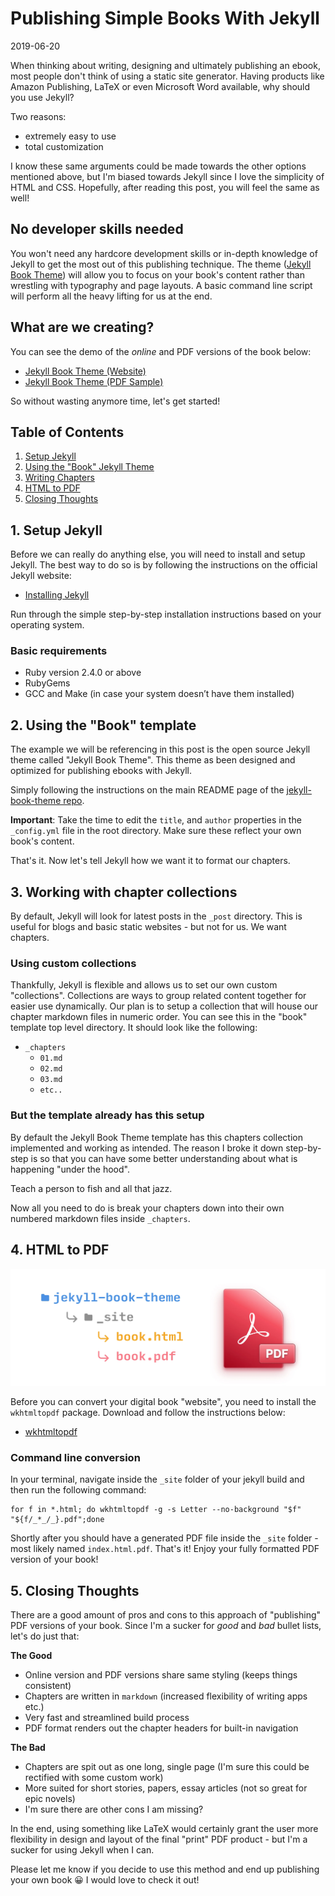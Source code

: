 # Publishing Simple Books With Jekyll

2019-06-20

When thinking about writing, designing and ultimately publishing an ebook, most people don't think of using a static site generator. Having products like Amazon Publishing, LaTeX or even Microsoft Word available, why should you use Jekyll?

Two reasons:

- extremely easy to use
- total customization

I know these same arguments could be made towards the other options mentioned above, but I'm biased towards Jekyll since I love the simplicity of HTML and CSS. Hopefully, after reading this post, you will feel the same as well!

## No developer skills needed

You won't need any hardcore development skills or in-depth knowledge of Jekyll to get the most out of this publishing technique. The theme ([Jekyll Book Theme](https://github.com/henrythemes/jekyll-book-theme))  will allow you to focus on your book's content rather than wrestling with typography and page layouts. A basic command line script will perform all the heavy lifting for us at the end.

## What are we creating?

You can see the demo of the *online* and PDF versions of the book below: 

- [Jekyll Book Theme (Website)](http://henrythemes.github.io/jekyll-book-theme/)
- [Jekyll Book Theme (PDF Sample)](/public/jekyll-book-theme-sample.pdf)

So without wasting anymore time, let's get started!

## Table of Contents

1. [Setup Jekyll](#setup-jekyll)
2. [Using the "Book" Jekyll Theme](#book-theme)
3. [Writing Chapters](#chapter-collections)
4. [HTML to PDF](#html-to-pdf)
5. [Closing Thoughts](#closing-thoughts)

<h2 id="setup-jekyll">1. Setup Jekyll</h2>

Before we can really do anything else, you will need to install and setup Jekyll. The best way to do so is by following the instructions on the official Jekyll website:

- [Installing Jekyll](https://jekyllrb.com/docs/installation/)

Run through the simple step-by-step installation instructions based on your operating system.

### Basic requirements

- Ruby version 2.4.0 or above
- RubyGems
- GCC and Make (in case your system doesn’t have them installed)

<h2 id="book-theme">2. Using the "Book" template</h2>

The example we will be referencing in this post is the open source Jekyll theme called "Jekyll Book Theme". This theme as been designed and optimized for publishing ebooks with Jekyll.

Simply following the instructions on the main README page of the [jekyll-book-theme repo](https://github.com/henrythemes/jekyll-book-theme).

**Important**: Take the time to edit the `title`, and `author` properties in the `_config.yml` file in the root directory. Make sure these reflect your own book's content.

That's it. Now let's tell Jekyll how we want it to format our chapters.

<h2 id="chapter-collections">3. Working with chapter collections</h2>

By default, Jekyll will look for latest posts in the `_post` directory. This is useful for blogs and basic static websites - but not for us. We want chapters.

### Using custom collections

Thankfully, Jekyll is flexible and allows us to set our own custom "collections". Collections are ways to group related content together for easier use dynamically. Our plan is to setup a collection that will house our chapter markdown files in numeric order. You can see this in the "book" template top level directory. It should look like the following:

- `_chapters`
  - `01.md`
  - `02.md`
  - `03.md`
  - `etc..`

### But the template already has this setup

By default the Jekyll Book Theme template has this chapters collection implemented and working as intended. The reason I broke it down step-by-step is so that you can have some better understanding about what is happening "under the hood". 

Teach a person to fish and all that jazz.

Now all you need to do is break your chapters down into their own numbered markdown files inside `_chapters`.

<h2 id="html-to-pdf">4. HTML to PDF</h2>

![Publishing with Jekyll](/public/images/publishing-with-jekyll.webp)

Before you can convert your digital book "website", you need to install the `wkhtmltopdf` package. Download and follow the instructions below:

- [wkhtmltopdf](https://wkhtmltopdf.org/)

### Command line conversion

In your terminal, navigate inside the `_site` folder of your jekyll build and then run the following command:


    for f in *.html; do wkhtmltopdf -g -s Letter --no-background "$f" "${f/_*_/_}.pdf";done


Shortly after you should have a generated PDF file inside the `_site` folder - most likely named `index.html.pdf`. That's it! Enjoy your fully formatted PDF version of your book!

<h2 id="closing-thoughts">5. Closing Thoughts</h2>

There are a good amount of pros and cons to this approach of "publishing" PDF versions of your book. Since I'm a sucker for *good* and *bad* bullet lists, let's do just that:

**The Good**

- Online version and PDF versions share same styling (keeps things consistent)
- Chapters are written in `markdown` (increased flexibility of writing apps etc.)
- Very fast and streamlined build process
- PDF format renders out the chapter headers for built-in navigation

**The Bad**

- Chapters are spit out as one long, single page (I'm sure this could be rectified with some custom work)
- More suited for short stories, papers, essay articles (not so great for epic novels)
- I'm sure there are other cons I am missing?

In the end, using something like LaTeX would certainly grant the user more flexibility in design and layout of the final "print" PDF product - but I'm a sucker for using Jekyll when I can. 

Please let me know if you decide to use this method and end up publishing your own book 😀 I would love to check it out!
